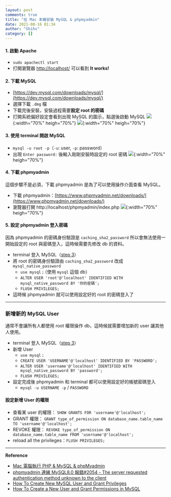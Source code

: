 ```yaml
---
layout: post
comments: true
title: "在 Mac 本機安裝 MySQL & phpmyadmin"
date: 2021-08-16 01:34
author: "Shihs"
category: []
---
```


#### 1. 啟動 Apache

-   `sudo apachectl start`
-   打開瀏覽器 [http://localhost/](http://localhost/) 可以看到 **It works!**

#### 2. 下載 MySQL

-   [https://dev.mysql.com/downloads/mysql/](https://dev.mysql.com/downloads/mysql/)
-   選擇下載 `.dmg` 檔
-   下載完後安裝，安裝過程需要**設定 root 的密碼**
-   打開系統偏好設定會看到出現 MySQL 的圖示，點選後啟動 MySQL
    ![](https://i.imgur.com/tusQ0GN.png){:width="70%" heigh="70%"}
    ![](https://i.imgur.com/rpAQ8yJ.png){:width="70%" heigh="70%"}

#### 3. 使用 terminal 開啟 MySQL

-   `mysql -u root -p`（`-u`: user, `-p`: password）
-   出現 `Enter password:` 後輸入剛剛安裝時設定的 root 密碼
    ![](https://i.imgur.com/dsXdFmP.png){:width="70%" heigh="70%"}

#### 4. 下載 phpmyadmin

這個步驟不是必須，下載 phpmyadmin 是為了可以使用操作介面查看 MySQL。

-   下載 phpmyadmin：[https://www.phpmyadmin.net/downloads/](https://www.phpmyadmin.net/downloads/)
-   瀏覽器打開 http://localhost/phpmyadmin/index.php
    ![](https://i.imgur.com/orDEaCz.png){:width="70%" heigh="70%"}

#### 5. 設定 phpmyadmin 登入密碼

因為 phpmyadmin 的密碼身份驗證是 `caching_sha2_password` 所以會無法使用一開始設定的 root 與密碼登入，這時候需要先修改 db 的資料。

-   terminal 登入 MySQL（[step 3](https://hackmd.io/xwgJ-FoRSsSVk6WCrgRXlA?view#3-%E4%BD%BF%E7%94%A8-terminal-%E9%96%8B%E5%95%9F-MySQL)）
-   將 root 的密碼身份驗證由 `caching_sha2_password` 改成 `mysql_native_password`
    -   `use mysql；`（使用 `mysql` 這個 db）
    -   `ALTER USER 'root'@'localhost' IDENTIFIED WITH mysql_native_password BY '你的密碼';`
    -   `FLUSH PRIVILEGES;`
-   這時候 phpmyadmin 就可以使用設定好的 root 的密碼登入了

---

### 新增新的 MySQL User

通常不會讓所有人都使用 root 權限操作 db，這時候就需要增加新的 user 讓其他人使用。

-   terminal 登入 MySQL（[step 3](https://hackmd.io/xwgJ-FoRSsSVk6WCrgRXlA?view#3-%E4%BD%BF%E7%94%A8-terminal-%E9%96%8B%E5%95%9F-MySQL)）
-   新增 User
    -   `use mysql；`
    -   `CREATE USER 'USERNAME'@'localhost' IDENTIFIED BY 'PASSWORD';`
    -   `ALTER USER 'username'@'localhost' IDENTIFIED WITH mysql_native_password BY 'password';`
    -   `FLUSH PRIVILEGES;`
-   設定完成後 phpmyadmin 和 terminal 都可以使用設定好的帳號密碼登入
    -   `mysql -u USERNAME -p` / `PASSWORD`

#### 設定新增 User 的權限

-   查看某 user 的權限：
    `SHOW GRANTS FOR 'username'@'localhost';`
-   GRANT 權限：
    `GRANT type_of_permission ON database_name.table_name TO 'username'@'localhost';`
-   REVOKE 權限：
    `REVOKE type_of_permission ON database_name.table_name FROM 'username'@'localhost';`
-   reload all the privileges：`FLUSH PRIVILEGES;`

---

**Reference**

-   [Mac 電腦執行 PHP & MySQL & phpMyadmin](https://jqnets.com/blog/mac-%E9%9B%BB%E8%85%A6%E5%9F%B7%E8%A1%8C-php-mysql-phpmyadmin/)
-   [phpmyadmin 連線 MySQL8.0 報錯#2054 - The server requested authentication method unknown to the client](https://www.itread01.com/content/1546243084.html)
-   [How To Create New MySQL User and Grant Privileges](https://phoenixnap.com/kb/how-to-create-new-mysql-user-account-grant-privileges)
-   [How To Create a New User and Grant Permissions in MySQL](https://www.digitalocean.com/community/tutorials/how-to-create-a-new-user-and-grant-permissions-in-mysql)
